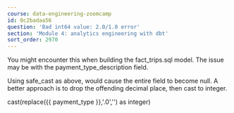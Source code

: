 ```yaml
---
course: data-engineering-zoomcamp
id: 0c2badaa56
question: 'Bad int64 value: 2.0/1.0 error'
section: 'Module 4: analytics engineering with dbt'
sort_order: 2970
---
```


You might encounter this when building the fact_trips.sql model. The issue may be with the payment_type_description field.

Using safe_cast as above, would cause the entire field to become null. A better approach is to drop the offending decimal place, then cast to integer.

cast(replace({{ payment_type }},'.0','') as integer)

